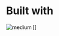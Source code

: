 # Built with
[<img align="left" alt="medium" src="https://thumbs.dreamstime.com/b/tools-circle-blue-icon-concept-illustration-tools-circle-blue-icon-concept-118759125.jpg" />]